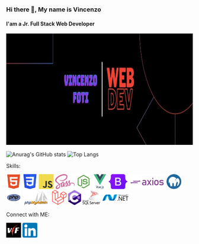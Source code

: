 



### Hi there 👋, My name is Vincenzo
#### I'am a Jr. Full Stack Web Developer
[<img src="imgs/banner.jpg" alt="Banner 404" height="300">](https://www.linkedin.com/in/vincenzo-foti/)


<!-- GitHub Stats -->
![Anurag's GitHub stats](https://github-readme-stats.vercel.app/api?username=volxdarktv&theme=dark&title_color=f34334&text_color=ff9800&border_color=6199dd&custom_title=My+Stats&show_icons=true&icon_color=7243ee&) ![Top Langs](https://github-readme-stats.vercel.app/api/top-langs/?username=volxdarktv&langs_count=8)
<!-- Lang Stats -->

Skills:

<img src="imgs/skills/html5.png" alt="html5.png" height="40"> <img src="imgs/skills/css.png" alt="css.png" height="40"> <img src="imgs/skills/js.png" alt="js.png" height="40"> <img src="imgs/skills/sass.png" alt="sass.png" height="40"> <img src="imgs/skills/nodejs.webp" alt="nodejs.webp" height="40"> <img src="imgs/skills/framework.png" alt="vue.png" height="40"> <img src="imgs/skills/bootstrap.png" alt="bootstrap.png" height="40"> <img src="imgs/skills/axios.png" alt="axios.png" height="40"> <img src="imgs/skills/mamp-pro.png" alt="mamp-pro" height="40"> <img src="imgs/skills/php.png" alt="php.png" height="40"> <img src="imgs/skills/phpmyadmin.png" alt="phpmyadmin.png" height="40"> <img src="imgs/skills/laravel.png" alt="laravel.png" height="40"> <img src="imgs/skills/c-sharp.png" alt="C#" height="40"> <img src="imgs/skills/sql-server.png" alt="SQL Server" height="40"> <img src="imgs/skills/dot-net.png" alt=".NET" height="40"> 




Connect with ME:

[<img src="imgs/logo.jpg" alt="Linkedin" height="40">](https://www.vincenzo-foti.it)  [<img src="imgs/linkedin.png" alt="Linkedin" height="40">](https://www.linkedin.com/in/vincenzo-foti/)





